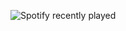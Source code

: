 ![Spotify recently played](https://spotify-recently-played-readme.vercel.app/api?user=31n75zap74pmloq7pdfhnkqizocm&width=800)
